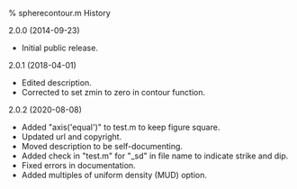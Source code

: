 % spherecontour.m History  

2.0.0 (2014-09-23)
* Initial public release.

2.0.1 (2018-04-01) 
* Edited description.
* Corrected to set zmin to zero in contour function. 

2.0.2 (2020-08-08)
* Added "axis('equal')" to test.m to keep figure square.
* Updated url and copyright. 
* Moved description to be self-documenting. 
* Added check in "test.m" for "_sd" in file name to indicate strike and dip.
* Fixed errors in documentation. 
* Added multiples of uniform density (MUD) option.

